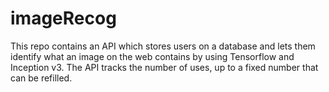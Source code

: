 # imageRecog
This repo contains an API which stores users on a database and lets them identify what an image on the web contains by using Tensorflow and Inception v3. The API tracks the number of uses, up to a fixed number that can be refilled.
